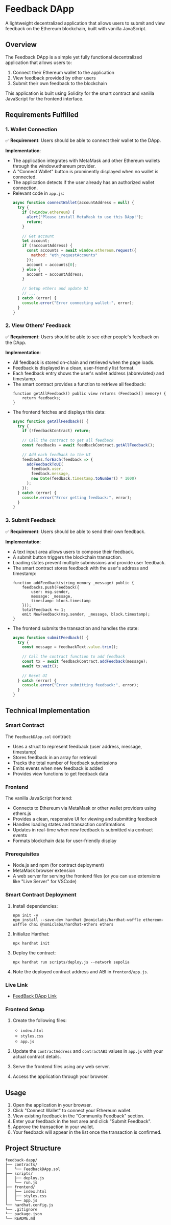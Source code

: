 # Feedback DApp 

A lightweight decentralized application that allows users to submit and view feedback on the Ethereum blockchain, built with vanilla JavaScript.

## Overview

The Feedback DApp is a simple yet fully functional decentralized application that allows users to:
1. Connect their Ethereum wallet to the application
2. View feedback provided by other users
3. Submit their own feedback to the blockchain

This application is built using Solidity for the smart contract and vanilla JavaScript for the frontend interface.

## Requirements Fulfilled

### 1. Wallet Connection
✅ **Requirement**: Users should be able to connect their wallet to the DApp.

**Implementation**:
- The application integrates with MetaMask and other Ethereum wallets through the window.ethereum provider.
- A "Connect Wallet" button is prominently displayed when no wallet is connected.
- The application detects if the user already has an authorized wallet connection.
- Relevant code in `app.js`:
  ```javascript
  async function connectWallet(accountAddress = null) {
    try {
      if (!window.ethereum) {
        alert("Please install MetaMask to use this DApp!");
        return;
      }
      
      // Get account
      let account;
      if (!accountAddress) {
        const accounts = await window.ethereum.request({ 
          method: "eth_requestAccounts" 
        });
        account = accounts[0];
      } else {
        account = accountAddress;
      }
      
      // Setup ethers and update UI
      // ...
    } catch (error) {
      console.error("Error connecting wallet:", error);
    }
  }
  ```

### 2. View Others' Feedback
✅ **Requirement**: Users should be able to see other people's feedback on the DApp.

**Implementation**:
- All feedback is stored on-chain and retrieved when the page loads.
- Feedback is displayed in a clean, user-friendly list format.
- Each feedback entry shows the user's wallet address (abbreviated) and timestamp.
- The smart contract provides a function to retrieve all feedback:
  ```solidity
  function getAllFeedback() public view returns (Feedback[] memory) {
      return feedbacks;
  }
  ```
- The frontend fetches and displays this data:
  ```javascript
  async function getAllFeedback() {
    try {
      if (!feedbackContract) return;
      
      // Call the contract to get all feedback
      const feedbacks = await feedbackContract.getAllFeedback();
      
      // Add each feedback to the UI
      feedbacks.forEach(feedback => {
        addFeedbackToUI(
          feedback.user,
          feedback.message,
          new Date(feedback.timestamp.toNumber() * 1000)
        );
      });
    } catch (error) {
      console.error("Error getting feedback:", error);
    }
  }
  ```

### 3. Submit Feedback
✅ **Requirement**: Users should be able to send their own feedback.

**Implementation**:
- A text input area allows users to compose their feedback.
- A submit button triggers the blockchain transaction.
- Loading states prevent multiple submissions and provide user feedback.
- The smart contract stores feedback with the user's address and timestamp:
  ```solidity
  function addFeedback(string memory _message) public {
      feedbacks.push(Feedback({
          user: msg.sender,
          message: _message,
          timestamp: block.timestamp
      }));
      totalFeedback += 1;
      emit NewFeedback(msg.sender, _message, block.timestamp);
  }
  ```
- The frontend submits the transaction and handles the state:
  ```javascript
  async function submitFeedback() {
    try {
      const message = feedbackText.value.trim();
      
      // Call the contract function to add feedback
      const tx = await feedbackContract.addFeedback(message);
      await tx.wait();
      
      // Reset UI
    } catch (error) {
      console.error("Error submitting feedback:", error);
    }
  }
  ```

## Technical Implementation

### Smart Contract
The `FeedbackDApp.sol` contract:
- Uses a struct to represent feedback (user address, message, timestamp)
- Stores feedback in an array for retrieval
- Tracks the total number of feedback submissions
- Emits events when new feedback is added
- Provides view functions to get feedback data

### Frontend
The vanilla JavaScript frontend:
- Connects to Ethereum via MetaMask or other wallet providers using ethers.js
- Provides a clean, responsive UI for viewing and submitting feedback
- Handles loading states and transaction confirmations
- Updates in real-time when new feedback is submitted via contract events
- Formats blockchain data for user-friendly display


### Prerequisites
- Node.js and npm (for contract deployment)
- MetaMask browser extension
- A web server for serving the frontend files (or you can use extensions like "Live Server" for VSCode)

### Smart Contract Deployment
1. Install dependencies:
   ```
   npm init -y
   npm install --save-dev hardhat @nomiclabs/hardhat-waffle ethereum-waffle chai @nomiclabs/hardhat-ethers ethers
   ```

2. Initialize Hardhat:
   ```
   npx hardhat init
   ```

3. Deploy the contract:
   ```
   npx hardhat run scripts/deploy.js --network sepolia
   ```

4. Note the deployed contract address and ABI in `frontend/app.js`.


### Live Link

- [FeedBack DApp Link](https://feedback-dapp-rho.vercel.app/)

### Frontend Setup
1. Create the following files:
   - `index.html`
   - `styles.css`
   - `app.js`

2. Update the `contractAddress` and `contractABI` values in `app.js` with your actual contract details.

3. Serve the frontend files using any web server.

4. Access the application through your browser.

## Usage
1. Open the application in your browser.
2. Click "Connect Wallet" to connect your Ethereum wallet.
3. View existing feedback in the "Community Feedback" section.
4. Enter your feedback in the text area and click "Submit Feedback".
5. Approve the transaction in your wallet.
6. Your feedback will appear in the list once the transaction is confirmed.

## Project Structure
```
feedback-dapp/
├── contracts/
│   └── FeedbackDApp.sol
├── scripts/
│   ├── deploy.js
│   └── run.js
├── frontend/
│   ├── index.html
│   ├── styles.css
│   └── app.js
└── hardhat.config.js
└── .gitignore
└── package.json
└── README.md
```

